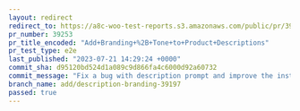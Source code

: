 ```yaml
---
layout: redirect
redirect_to: https://a8c-woo-test-reports.s3.amazonaws.com/public/pr/39253/e2e/index.html
pr_number: 39253
pr_title_encoded: "Add+Branding+%2B+Tone+to+Product+Descriptions"
pr_test_type: e2e
last_published: "2023-07-21 14:29:24 +0000"
commit_sha: d95120bd524d1a089c9d866fa4c6000d92a60732
commit_message: "Fix a bug with description prompt and improve the instructions."
branch_name: add/description-branding-39197
passed: true
---
```

